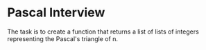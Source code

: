 # Pascal Interview

The task is to create a function that returns a list of lists of integers representing the Pascal's triangle of n.
